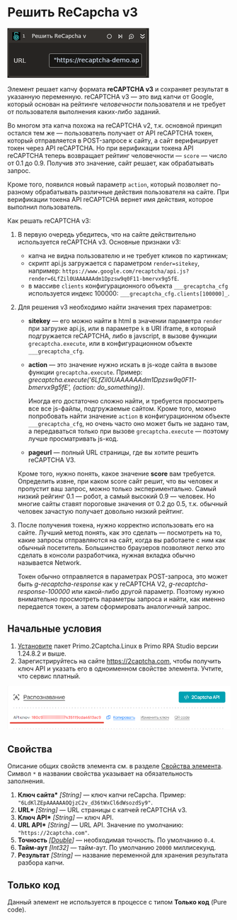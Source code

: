 # Решить ReCapcha v3

![](<../../../../.gitbook/assets1/linux-items-extra/recaptcha-v3.png>)

Элемент решает капчу формата **reCAPTCHA v3** и сохраняет результат в указанную переменную. reCAPTCHA v3 — это вид капчи от Google, который основан на рейтинге *человечности* пользователя и не требует от пользователя выполнения каких-либо заданий.

Во многом эта капча похожа на reCAPTCHA v2, т.к. основной принцип остался тем же — пользователь получает от API reCAPTCHA токен, который отправляется в POST-запросе к сайту, а сайт верифицирует токен через API reCAPTCHA. Но при верификации токена API reCAPTCHA теперь возвращает рейтинг человечности — `score` — число от 0.1 до 0.9. Получив это значение, сайт решает, как обрабатывать запрос.

Кроме того, появился новый параметр `action`, который позволяет по-разному обрабатывать различные действия пользователя на сайте. При верификации токена API reCAPTCHA вернет имя действия, которое выполнил пользователь.

Как решать reCAPTCHA v3:
1.  В первую очередь убедитесь, что на сайте действительно используется reCAPTCHA v3. Основные признаки v3:
    * капча не видна пользователю и не требует кликов по картинкам;
    * скрипт api.js загружается с параметром `render=sitekey`, например: `https://www.google.com/recaptcha/api.js?render=6LfZil0UAAAAAAdm1Dpzsw9q0F11-bmervx9g5fE`.
    * в массиве `clients` конфигурационного объекта `___grecaptcha_cfg` используется индекс 100000: `___grecaptcha_cfg.clients[100000]_`.
2.  Для решения v3 необходимо найти значения трех параметров:
    * **sitekey** — его можно найти в html в значении параметра `render` при загрузке api.js, или в параметре `k` в URI iframe, в который подгружается reCAPTCHA, либо в javscript, в вызове функции `grecaptcha.execute`, или в конфигурационном объекте `___grecaptcha_cfg`.
    * **action** — это значение нужно искать в js-коде сайта в вызове функции `grecaptcha.execute`. Пример: _grecaptcha.execute('6LfZil0UAAAAAAdm1Dpzsw9q0F11-bmervx9g5fE', {action: do\_something})_.
    
      Иногда его достаточно сложно найти, и требуется просмотреть все все js-файлы, подгружаемые сайтом. Кроме того, можно попробовать найти значение `action` в конфигурационном объекте `___grecaptcha_cfg`, но очень часто оно может быть не задано там, а передаваться только при вызове `grecaptcha.execute` — поэтому лучше просматривать js-код.
    * **pageurl** — полный URL страницы, где вы хотите решить reCAPTCHA V3.

    Кроме того, нужно понять, какое значение **score** вам требуется. Определить извне, при каком score сайт решит, что вы человек и пропустит ваш запрос, можно только экспериментально. Самый низкий рейгинг 0.1 — робот, а самый высокий 0.9 — человек. Но многие сайты ставят пороговые значения от 0.2 до 0.5, т.к. обычный человек зачастую получает довольно низкий рейтинг.&#x20;

3.  После получения токена, нужно корректно использовать его на сайте. Лучший метод понять, как это сделать — посмотреть на то, какие запросы отправляются на сайт, когда вы работаете с ним как обычный посетитель. Большинство браузеров позволяют легко это сделать в консоли разработчика, нужная вкладка обычно называется Network.

    Токен обычно отправляется в параметрах POST-запроса, это может быть _g-recaptcha-response_ как у reCAPTCHA V2, _g-recaptcha-response-100000_ или какой-либо другой параметр. Поэтому нужно внимательно просмотреть параметры запроса и найти, как именно передается токен, а затем сформировать аналогичный запрос.


## Начальные условия

1. [Установите](https://docs.primo-rpa.ru/primo-rpa/primo-rpa-studio-linux/projects/manage-dependencies#menedzher-zavisimostei) пакет Primo.2Captcha.Linux в Primo RPA Studio версии 1.24.8.2 и выше.
1. Зарегистрируйтесь на сайте https://2captcha.com, чтобы получить ключ API и указать его в одноименном свойстве элемента. Учтите, что сервис платный.

![](<../../../../.gitbook/assets1/linux-items-extra/2captcha-api-key.png>)



## Свойства
Описание общих свойств элемента см. в разделе [Свойства элемента](https://docs.primo-rpa.ru/primo-rpa/primo-studio/process/elements#svoistva-elementa).\
Символ `*` в названии свойства указывает на обязательность заполнения.

1. **Ключ сайта\*** *[String]* — ключ капчи reCapcha. Пример: `"6LdKlZEpAAAAAAOQjzC2v_d36tWxCl6dWsozdSy9"`.
1. **URL\*** *[String]* — URL страницы с капчей reCAPTCHA v3.
1. **Ключ API\*** *[String]* — ключ API.
1. **URL API\*** *[String]* — URL API. Значение по умолчанию: `"https://2captcha.com"`.
1. **Точность** *[[Double](https://learn.microsoft.com/ru-ru/dotnet/api/system.double?view=net-5.0&viewFallbackFrom=windowsdesktop-3.0)]* — необходимая точность. По умолчанию `0.4`.
1. **Тайм-аут** *[Int32]* — тайм-аут. По умолчанию `20000` миллисекунд.
1. **Результат** *[String]* — название переменной для хранения результата разбора капчи.


## Только код

Данный элемент не используется в процессе с типом **Только код** (Pure code).
